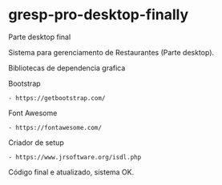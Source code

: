 # gresp-pro-desktop-finally
Parte desktop final

Sistema para gerenciamento de Restaurantes (Parte desktop).

Bibliotecas de dependencia grafica

Bootstrap
```
- https://getbootstrap.com/
```

Font Awesome
```
- https://fontawesome.com/
```

Criador de setup

```
- https://www.jrsoftware.org/isdl.php
```
Código final e atualizado, sistema OK.

